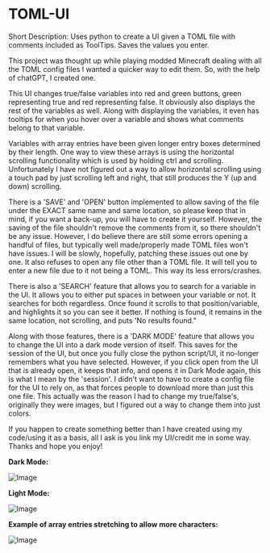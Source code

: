 # TOML-UI
Short Description: Uses python to create a UI given a TOML file with comments included as ToolTips. Saves the values you enter.

This project was thought up while playing modded Minecraft dealing with all the TOML config files I wanted a quicker way to edit them. So, with the help of chatGPT, I created one. 

This UI changes true/false variables into red and green buttons, green representing true and red representing false. It obviously also displays the rest of the variables as well. Along with displaying the variables, it even has tooltips for when you hover over a variable and shows what comments belong to that variable. 

Variables with array entries have been given longer entry boxes determined by their length. One way to view these arrays is using the horizontal scrolling functionality which is used by holding ctrl and scrolling. Unfortunately I have not figured out a way to allow horizontal scrolling using a touch pad by just scrolling left and right, that still produces the Y (up and down) scrolling. 

There is a 'SAVE' and 'OPEN' button implemented to allow saving of the file under the EXACT same name and same location, so please keep that in mind, if you want a back-up, you will have to create it yourself. However, the saving of the file shouldn't remove the comments from it, so there shouldn't be any issue. However, I do believe there are still some errors opening a handful of files, but typically well made/properly made TOML files won't have issues. I will be slowly, hopefully, patching these issues out one by one. It also refuses to open any file other than a TOML file. It will tell you to enter a new file due to it not being a TOML. This way its less errors/crashes.

There is also a 'SEARCH' feature that allows you to search for a variable in the UI. It allows you to either put spaces in between your variable or not. It searches for both regardless. Once found it scrolls to that position/variable, and highlights it so you can see it better. If nothing is found, it remains in the same location, not scrolling, and puts 'No results found."

Along with those features, there is a 'DARK MODE' feature that allows you to change the UI into a dark mode version of itself. This saves for the session of the UI, but once you fully close the python script/UI, it no-longer remembers what you have selected. However, if you click open from the UI that is already open, it keeps that info, and opens it in Dark Mode again, this is what I mean by the 'session'. I didn't want to have to create a config file for the UI to rely on, as that forces people to download more than just this one file. This actually was the reason I had to change my true/false's, originally they were images, but I figured out a way to change them into just colors.

If you happen to create something better than I have created using my code/using it as a basis, all I ask is you link my UI/credit me in some way. Thanks and hope you enjoy!

**Dark Mode:**

![Image](https://user-images.githubusercontent.com/102988477/224393413-14f8af71-f1d4-454f-a27d-45788105f9ac.png)


**Light Mode:**

![Image](https://user-images.githubusercontent.com/102988477/224393476-7a4c6300-449e-46fe-85e3-0f6fd0d206ca.png)

**Example of array entries stretching to allow more characters:**

![Image](https://user-images.githubusercontent.com/102988477/224393605-2cafd3b4-13eb-4ec2-a061-95da63f73a6f.png)
